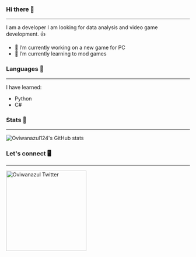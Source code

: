 ### Hi there 👋

---

I am a developer I am looking for data analysis and video game development. 👍

- 🔭 I’m currently working on a new game for PC
- 🌱 I’m currently learning to mod games

### Languages 🐍

---

I have learned:

  - Python 
  - C#

### Stats 📄

---

![Oviwanazul124's GitHub stats](https://github-readme-stats.vercel.app/api?username=oviwanazul124&show_icons=true&theme=radical)

### Let's connect 🖥️

---
<a href="https://twitter.com/oviwanazul_dev">
  <img align="left" alt="Oviwanazul Twitter" width="220px" src="https://img.shields.io/twitter/follow/oviwanazuldev?style=social" />
</a>



